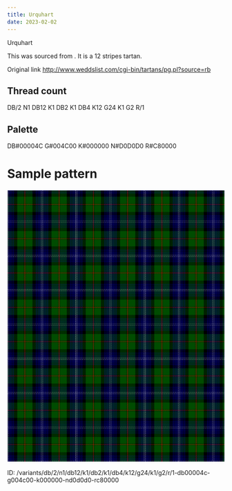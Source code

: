 ```yaml
---
title: Urquhart
date: 2023-02-02
---
```

Urquhart

This was sourced from <no value>.  It is a 12 stripes tartan.

Original link http://www.weddslist.com/cgi-bin/tartans/pg.pl?source=rb

## Thread count
DB/2 N1 DB12 K1 DB2 K1 DB4 K12 G24 K1 G2 R/1

## Palette
DB#00004C G#004C00 K#000000 N#D0D0D0 R#C80000

# Sample pattern

![Tartan detail](tartan.png "DB/2 N1 DB12 K1 DB2 K1 DB4 K12 G24 K1 G2 R/1 tartan")

ID: /variants/db/2/n1/db12/k1/db2/k1/db4/k12/g24/k1/g2/r/1-db00004c-g004c00-k000000-nd0d0d0-rc80000